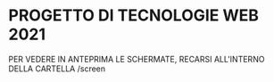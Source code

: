 # PROGETTO DI TECNOLOGIE WEB 2021
PER VEDERE IN ANTEPRIMA LE SCHERMATE, RECARSI ALL'INTERNO DELLA CARTELLA /screen
